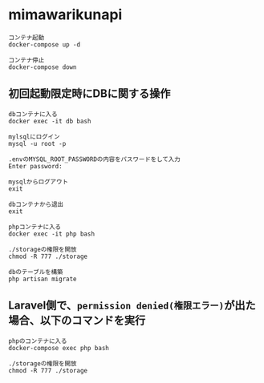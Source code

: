 # mimawarikunapi
```
コンテナ起動
docker-compose up -d

コンテナ停止
docker-compose down
```

## 初回起動限定時にDBに関する操作 
```
dbコンテナに入る
docker exec -it db bash

mylsqlにログイン
mysql -u root -p

.envのMYSQL_ROOT_PASSWORDの内容をパスワードをして入力
Enter password:

mysqlからログアウト
exit

dbコンテナから退出
exit

phpコンテナに入る
docker exec -it php bash

./storageの権限を開放
chmod -R 777 ./storage

dbのテーブルを構築
php artisan migrate
```

## Laravel側で、`permission denied(権限エラー)`が出た場合、以下のコマンドを実行
```
phpのコンテナに入る
docker-compose exec php bash

./storageの権限を開放
chmod -R 777 ./storage
```
